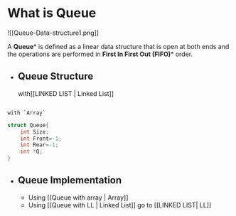 # What is **Queue**

![[Queue-Data-structure1.png]]

A **Queue*** is defined as a linear data structure that is open at both ends and the operations are performed in **First In First Out (FIFO)*** order.

- ## **Queue** Structure
	
	with[[LINKED LIST | Linked List]]
	
```c++

```
	
	with `Array`
	
```c++
struct Queue{
	int Size;
	int Front=-1;
	int Rear=-1;
	int *Q;
}
```

- ## **Queue** Implementation
	- Using [[Queue with array | Array]]
	- Using [[Queue with LL | Linked List]]
	go to [[LINKED LIST| LL]]

